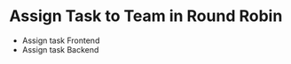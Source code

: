 <h1> Assign Task to Team in Round Robin </h1>
<ul>
<li>
Assign task Frontend
</li>
<li>Assign task Backend</li>
</ul>